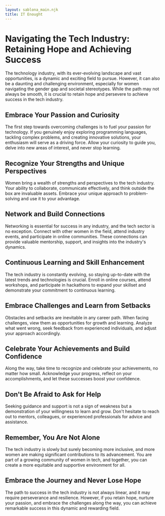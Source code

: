```yaml
---
layout: sablona_main.njk
title: IT Enought
---
```


# Navigating the Tech Industry: Retaining Hope and Achieving Success

The technology industry, with its ever-evolving landscape and vast opportunities, is a dynamic and exciting field to pursue. However, it can also be a daunting and challenging environment, especially for women navigating the gender gap and societal stereotypes. While the path may not always be smooth, it is crucial to retain hope and persevere to achieve success in the tech industry.

## Embrace Your Passion and Curiosity

The first step towards overcoming challenges is to fuel your passion for technology. If you genuinely enjoy exploring programming languages, tackling complex problems, and creating innovative solutions, your enthusiasm will serve as a driving force. Allow your curiosity to guide you, delve into new areas of interest, and never stop learning.

## Recognize Your Strengths and Unique Perspectives

Women bring a wealth of strengths and perspectives to the tech industry. Your ability to collaborate, communicate effectively, and think outside the box are invaluable assets. Embrace your unique approach to problem-solving and use it to your advantage.

## Network and Build Connections

Networking is essential for success in any industry, and the tech sector is no exception. Connect with other women in the field, attend industry events, and participate in online communities. These connections can provide valuable mentorship, support, and insights into the industry's dynamics.

## Continuous Learning and Skill Enhancement

The tech industry is constantly evolving, so staying up-to-date with the latest trends and technologies is crucial. Enroll in online courses, attend workshops, and participate in hackathons to expand your skillset and demonstrate your commitment to continuous learning.

## Embrace Challenges and Learn from Setbacks

Obstacles and setbacks are inevitable in any career path. When facing challenges, view them as opportunities for growth and learning. Analyze what went wrong, seek feedback from experienced individuals, and adjust your approach accordingly.

## Celebrate Your Achievements and Build Confidence

Along the way, take time to recognize and celebrate your achievements, no matter how small. Acknowledge your progress, reflect on your accomplishments, and let these successes boost your confidence.

## Don't Be Afraid to Ask for Help

Seeking guidance and support is not a sign of weakness but a demonstration of your willingness to learn and grow. Don't hesitate to reach out to mentors, colleagues, or experienced professionals for advice and assistance.

## Remember, You Are Not Alone

The tech industry is slowly but surely becoming more inclusive, and more women are making significant contributions to its advancement. You are part of a growing community of women in tech, and together, you can create a more equitable and supportive environment for all.

## Embrace the Journey and Never Lose Hope

The path to success in the tech industry is not always linear, and it may require perseverance and resilience. However, if you retain hope, nurture your passion, and embrace the challenges along the way, you can achieve remarkable success in this dynamic and rewarding field.